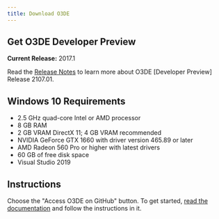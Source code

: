 ```yaml
---
title: Download O3DE
---
```

## Get O3DE Developer Preview

**Current Release:** 2017.1

Read the [Release Notes](https://o3de.org/docs/release-notes/archive/2107-1-release-notes/) to learn more about O3DE [Developer Preview] Release 2107.01.

## Windows 10 Requirements

* 2.5 GHz quad-core Intel or AMD processor
* 8 GB RAM
* 2 GB VRAM DirectX 11; 4 GB VRAM recommended
* NVIDIA GeForce GTX 1660 with driver version 465.89 or later
* AMD Radeon 560 Pro or higher with latest drivers
* 60 GB of free disk space
* Visual Studio 2019

## Instructions

Choose the "Access O3DE on GitHub"  button. To get started, [read the documentation](https://o3de.org/docs/welcome-guide/setup/) and follow the instructions in it.
